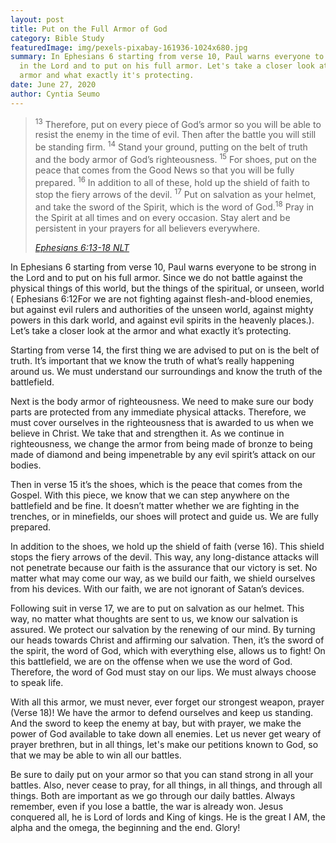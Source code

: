 ```yaml
---
layout: post
title: Put on the Full Armor of God
category: Bible Study
featuredImage: img/pexels-pixabay-161936-1024x680.jpg
summary: In Ephesians 6 starting from verse 10, Paul warns everyone to be strong
  in the Lord and to put on his full armor. Let's take a closer look at the
  armor and what exactly it's protecting.
date: June 27, 2020
author: Cyntia Seumo
---
```


<blockquote class="wp-block-quote has-text-align-center">
<p><sup>13</sup> Therefore, put on every piece of God’s armor so you will be able to resist the enemy in the time of evil. Then after the battle you will still be standing firm. <sup>14</sup> Stand your ground, putting on the belt of truth and the body armor of God’s righteousness. <sup>15</sup> For shoes, put on the peace that comes from the Good News so that you will be fully prepared. <sup>16</sup> In addition to all of these, hold up the shield of faith to stop the fiery arrows of the devil. <sup>17</sup> Put on salvation as your helmet, and take the sword of the Spirit, which is the word of God.<sup>18</sup> Pray in the Spirit at all times and on every occasion. Stay alert and be persistent in your prayers for all believers everywhere.</p>
<cite><a href="https://www.bible.com/bible/116/eph.6.13-18">Ephesians 6:13-18 NLT</a></cite></blockquote>

<p>In Ephesians 6 starting from verse 10, Paul warns everyone to be strong in the Lord and to put on his full armor. Since we do not battle against the physical things of this world, but the things of the spiritual, or unseen, world (<span class="tooltips"> Ephesians 6:12<span class="tooltip-text">For we are not fighting against flesh-and-blood enemies, but against evil rulers and authorities of the unseen world, against mighty powers in this dark world, and against evil spirits in the heavenly places.</span></span>). Let’s take a closer look at the armor and what exactly it’s protecting.</p>

<p>Starting from verse 14, the first thing we are advised to put on is the belt of truth. It’s important that we know the truth of what’s really happening around us. We must understand our surroundings and know the truth of the battlefield.</p>

<p>Next is the body armor of righteousness. We need to make sure our body parts are protected from any immediate physical attacks. Therefore, we must cover ourselves in the righteousness that is awarded to us when we believe in Christ. We take that and strengthen it. As we continue in righteousness, we change the armor from being made of bronze to being made of diamond and being impenetrable by any evil spirit’s attack on our bodies.</p>

<p>Then in verse 15 it’s the shoes, which is the peace that comes from the Gospel. With this piece, we know that we can step anywhere on the battlefield and be fine. It doesn’t matter whether we are fighting in the trenches, or in minefields, our shoes will protect and guide us. We are fully prepared.</p>

<p>In addition to the shoes, we hold up the shield of faith (verse 16). This shield stops the fiery arrows of the devil. This way, any long-distance attacks will not penetrate because our faith is the assurance that our victory is set. No matter what may come our way, as we build our faith, we shield ourselves from his devices. With our faith, we are not ignorant of Satan’s devices.</p>

<p>Following suit in verse 17, we are to put on salvation as our helmet. This way, no matter what thoughts are sent to us, we know our salvation is assured. We protect our salvation by the renewing of our mind. By turning our heads towards Christ and affirming our salvation. Then, it’s the sword of the spirit, the word of God, which with everything else, allows us to fight! On this battlefield, we are on the offense when we use the word of God. Therefore, the word of God must stay on our lips. We must always choose to speak life.</p>

<p>With all this armor, we must never, ever forget our strongest weapon, prayer (Verse 18)! We have the armor to defend ourselves and keep us standing. And the sword to keep the enemy at bay, but with prayer, we make the power of God available to take down all enemies. Let us never get weary of prayer brethren, but in all things, let's make our petitions known to God, so that we may be able to win all our battles.</p>

<p>Be sure to daily put on your armor so that you can stand strong in all your battles. Also, never cease to pray, for all things, in all things, and through all things. Both are important as we go through our daily battles. Always remember, even if you lose a battle, the war is already won. Jesus conquered all, he is Lord of lords and King of kings. He is the great I AM, the alpha and the omega, the beginning and the end. Glory!</p>

